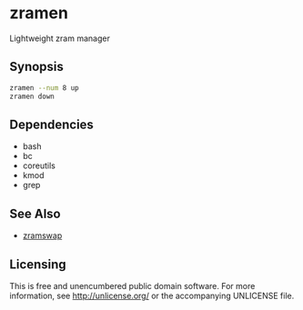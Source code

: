 # zramen

Lightweight zram manager

## Synopsis

```sh
zramen --num 8 up
zramen down
```

## Dependencies

- bash
- bc
- coreutils
- kmod
- grep

## See Also

- [zramswap](https://aur.archlinux.org/packages/zramswap/)

## Licensing

This is free and unencumbered public domain software. For more
information, see http://unlicense.org/ or the accompanying UNLICENSE file.
